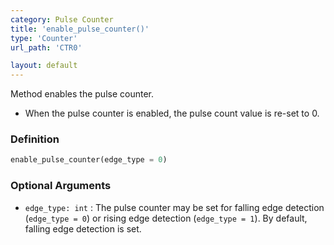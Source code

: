 ```yaml
---
category: Pulse Counter
title: 'enable_pulse_counter()'
type: 'Counter'
url_path: 'CTR0'

layout: default
---
```


Method enables the pulse counter.
* When the pulse counter is enabled, the pulse count value is re-set to 0.

### Definition 

```python
enable_pulse_counter(edge_type = 0)
```

### Optional Arguments

* `edge_type: int` : The pulse counter may be set for falling edge detection (`edge_type = 0`) or rising edge detection (`edge_type = 1`). By default, falling edge detection is set.

